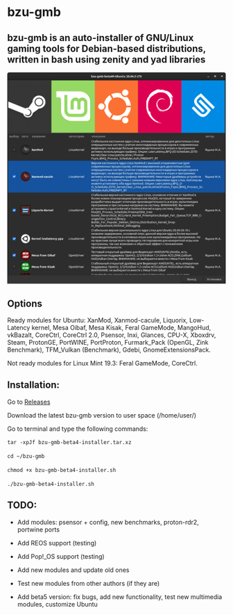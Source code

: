 # bzu-gmb
bzu-gmb is an auto-installer of GNU/Linux gaming tools for Debian-based distributions, written in bash using zenity and yad libraries
-----------
<img src="image/bzu-gmb-beta4-7.png" alt="My cool logo"/>

Options
-----------
Ready modules for Ubuntu: XanMod, Xanmod-cacule, Liquorix, Low-Latency kernel, Mesa Oibaf, Mesa Kisak, Feral GameMode, MangoHud, vkBazalt, CoreCtrl, CoreCtrl 2.0, Psensor, Inxi, Glances, CPU-X, Xboxdrv, Steam, ProtonGE, PortWINE, PortProton, Furmark_Pack (OpenGL, Zink Benchmark), TFM_Vulkan (Benchmark), Gdebi, GnomeExtensionsPack.

Not ready modules for Linux Mint 19.3: Feral GameMode, CoreCtrl.

Installation:
-----------
Go to [Releases](https://github.com/redrootmin/bzu-gmb/releases)

Download the latest bzu-gmb version to user space (/home/user/)

Go to terminal and type the following commands:
```
tar -xpJf bzu-gmb-beta4-installer.tar.xz

cd ~/bzu-gmb

chmod +x bzu-gmb-beta4-installer.sh

./bzu-gmb-beta4-installer.sh
```

TODO:
-----------
- Add modules: psensor + config, new benchmarks, proton-rdr2, portwine ports

- Add REOS support (testing)

- Add Pop!_OS support (testing)

- Add new modules and update old ones

- Test new modules from other authors (if they are)

- Add beta5 version: fix bugs, add new functionality, test new multimedia modules, customize Ubuntu
